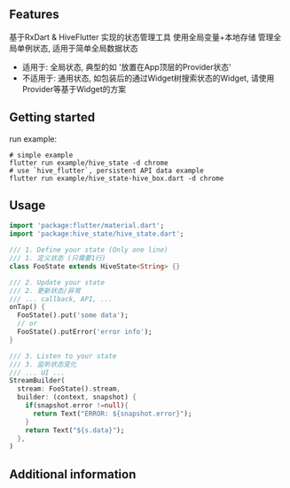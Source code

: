## Features
基于RxDart & HiveFlutter 实现的状态管理工具
使用全局变量+本地存储 管理全局单例状态, 适用于简单全局数据状态

- 适用于:
全局状态, 典型的如 '放置在App顶层的Provider状态'
- 不适用于:
通用状态, 如包装后的通过Widget树搜索状态的Widget, 请使用Provider等基于Widget的方案

## Getting started

run example:

```shell
# simple example
flutter run example/hive_state -d chrome
# use `hive_flutter`, persistent API data example
flutter run example/hive_state-hive_box.dart -d chrome
```

## Usage

```dart
import 'package:flutter/material.dart';
import 'package:hive_state/hive_state.dart';

/// 1. Define your state (Only one line)
/// 1. 定义状态 (只需要1行)
class FooState extends HiveState<String> {}

/// 2. Update your state
/// 2. 更新状态/异常
/// ... callback, API, ...
onTap() {
  FooState().put('some data');
  // or
  FooState().putError('error info');
}

/// 3. Listen to your state
/// 3. 监听状态变化
/// ... UI ...
StreamBuilder(
  stream: FooState().stream,
  builder: (context, snapshot) {
    if(snapshot.error !=null){
      return Text("ERROR: ${snapshot.error}");
    } 
    return Text("${s.data}");
  },
)
```

## Additional information

